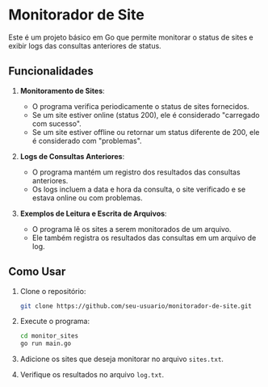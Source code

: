 # Monitorador de Site

Este é um projeto básico em Go que permite monitorar o status de sites e exibir logs das consultas anteriores de status.

## Funcionalidades

1. **Monitoramento de Sites**:
   - O programa verifica periodicamente o status de sites fornecidos.
   - Se um site estiver online (status 200), ele é considerado "carregado com sucesso".
   - Se um site estiver offline ou retornar um status diferente de 200, ele é considerado com "problemas".

2. **Logs de Consultas Anteriores**:
   - O programa mantém um registro dos resultados das consultas anteriores.
   - Os logs incluem a data e hora da consulta, o site verificado e se estava online ou com problemas.

3. **Exemplos de Leitura e Escrita de Arquivos**:
   - O programa lê os sites a serem monitorados de um arquivo.
   - Ele também registra os resultados das consultas em um arquivo de log.

## Como Usar

1. Clone o repositório:

   ```bash
   git clone https://github.com/seu-usuario/monitorador-de-site.git
   ```

2. Execute o programa:

   ```bash
   cd monitor_sites
   go run main.go
   ```

3. Adicione os sites que deseja monitorar no arquivo `sites.txt`.

4. Verifique os resultados no arquivo `log.txt`.
